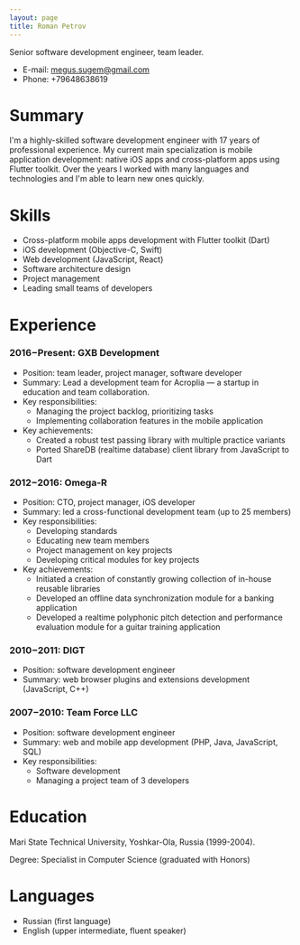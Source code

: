 ```yaml
---
layout: page
title: Roman Petrov
---
```


Senior software development engineer, team leader.

- E-mail: [megus.sugem@gmail.com](mailto:megus.sugem@gmail.com)
- Phone: +79648638619

# Summary

I'm a highly-skilled software development engineer with 17 years of professional experience.
My current main specialization is mobile application development: native iOS apps and
cross-platform apps using Flutter toolkit. Over the years I worked with many languages and
technologies and I'm able to learn new ones quickly.

# Skills

- Cross-platform mobile apps development with Flutter toolkit (Dart)
- iOS development (Objective-C, Swift)
- Web development (JavaScript, React)
- Software architecture design
- Project management
- Leading small teams of developers

# Experience

### 2016−Present: GXB Development

- Position: team leader, project manager, software developer
- Summary: Lead a development team for Acroplia — a startup in education and team collaboration.
- Key responsibilities:
  - Managing the project backlog, prioritizing tasks
  - Implementing collaboration features in the mobile application
- Key achievements:
  - Created a robust test passing library with multiple practice variants
  - Ported ShareDB (realtime database) client library from JavaScript to Dart

### 2012−2016: Omega-R

- Position: CTO, project manager, iOS developer
- Summary: led a cross-functional development team (up to 25 members)
- Key responsibilities:
  - Developing standards
  - Educating new team members
  - Project management on key projects
  - Developing critical modules for key projects
- Key achievements:
  - Initiated a creation of constantly growing collection of in-house reusable libraries
  - Developed an offline data synchronization module for a banking application
  - Developed a realtime polyphonic pitch detection and performance evaluation module for a guitar training application

### 2010−2011: DIGT

- Position: software development engineer
- Summary: web browser plugins and extensions development (JavaScript, C++)

### 2007−2010: Team Force LLC

- Position: software development engineer
- Summary: web and mobile app development (PHP, Java, JavaScript, SQL)
- Key responsibilities:
  - Software development
  - Managing a project team of 3 developers

# Education

Mari State Technical University, Yoshkar-Ola, Russia (1999-2004).

Degree: Specialist in Computer Science (graduated with Honors)

# Languages

- Russian (first language)
- English (upper intermediate, fluent speaker)
